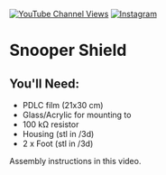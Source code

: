 [![YouTube Channel Views](https://img.shields.io/youtube/channel/views/UCz5BOU9J9pB_O0B8-rDjCWQ?style=flat&logo=youtube&logoColor=red&labelColor=white&color=ffed53)](https://www.youtube.com/channel/UCz5BOU9J9pB_O0B8-rDjCWQ) [![Instagram](https://img.shields.io/github/stars/veebch?style=flat&logo=github&logoColor=black&labelColor=white&color=ffed53)](https://www.instagram.com/v_e_e_b/)

# Snooper Shield

## You'll Need:

- PDLC film (21x30 cm)
- Glass/Acrylic for mounting to
- 100 kΩ resistor
- Housing (stl in /3d)
- 2 x Foot (stl in /3d)

Assembly instructions in this video. 


